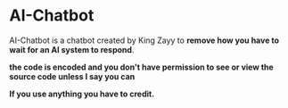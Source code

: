 # AI-Chatbot

AI-Chatbot is a chatbot created by King Zayy to **remove how you have to wait for an AI system to respond**.

**the code is encoded and you don't have permission to see or view the source code unless I say you can**

**If you use anything you have to credit.**
